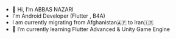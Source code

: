 
- 👋 Hi, I’m ABBAS NAZARI
- I'm Android Developer (Flutter , B4A)
- I am currently migrating from Afghanistan🇦🇫 to Iran🇮🇷
- 🌱 I’m currently learning Flutter Advanced & Unity Game Engine

<!---
abbasnazari-0/abbasnazari-0 is a ✨ special ✨ repository because its `README.md` (this file) appears on your GitHub profile.
You can click the Preview link to take a look at your changes.
--->
